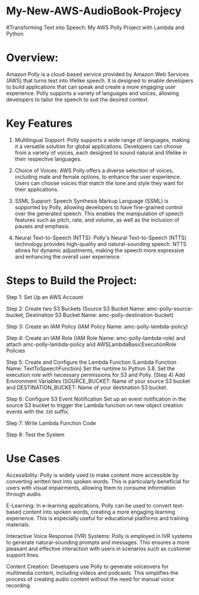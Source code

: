 # My-New-AWS-AudioBook-Projecy
#Transforming Text into Speech: My AWS Polly Project with Lambda and Python

# Overview:
Amazon Polly is a cloud-based service provided by Amazon Web Services (AWS) that turns text into lifelike speech. It is designed to enable developers to build applications that can speak and create a more engaging user experience. Polly supports a variety of languages and voices, allowing developers to tailor the speech to suit the desired context.

# Key Features
1. Multilingual Support: Polly supports a wide range of languages, making it a versatile solution for global applications. Developers can choose from a variety of voices, each designed to sound natural and lifelike in their respective languages.

2. Choice of Voices: AWS Polly offers a diverse selection of voices, including male and female options, to enhance the user experience. Users can choose voices that match the tone and style they want for their applications.

3. SSML Support: Speech Synthesis Markup Language (SSML) is supported by Polly, allowing developers to have fine-grained control over the generated speech. This enables the manipulation of speech features such as pitch, rate, and volume, as well as the inclusion of pauses and emphasis.

4. Neural Text-to-Speech (NTTS): Polly's Neural Text-to-Speech (NTTS) technology provides high-quality and natural-sounding speech. NTTS allows for dynamic adjustments, making the speech more expressive and enhancing the overall user experience.

# Steps to Build the Project:

Step 1: Set Up an AWS Account

Step 2: Create two S3 Buckets (Source S3 Bucket Name: amc-polly-source-bucket, Destination S3 Bucket Name: amc-polly-destination-bucket)

Step 3: Create an IAM Policy (IAM Policy Name: amc-polly-lambda-policy)

Step 4: Create an IAM Role (IAM Role Name: amc-polly-lambda-role) and attach amc-polly-lambda-policy and AWSLambdaBasicExecutionRole Policies

Step 5: Create and Configure the Lambda Function (Lambda Function Name: TextToSpeechFunction)
Set the runtime to Python 3.8.
Set the execution role with necessary permissions for S3 and Polly. (Step 4)
Add Environment Variables (SOURCE_BUCKET: Name of your source S3 bucket and DESTINATION_BUCKET: Name of your destination S3 bucket.

Step 6: Configure S3 Event Notification
Set up an event notification in the source S3 bucket to trigger the Lambda function on new object creation events with the .txt suffix.

Step 7: Write Lambda Function Code

Step 8: Test the System


# Use Cases
Accessibility: Polly is widely used to make content more accessible by converting written text into spoken words. This is particularly beneficial for users with visual impairments, allowing them to consume information through audio.

E-Learning: In e-learning applications, Polly can be used to convert text-based content into spoken words, creating a more engaging learning experience. This is especially useful for educational platforms and training materials.

Interactive Voice Response (IVR) Systems: Polly is employed in IVR systems to generate natural-sounding prompts and messages. This ensures a more pleasant and effective interaction with users in scenarios such as customer support lines.

Content Creation: Developers use Polly to generate voiceovers for multimedia content, including videos and podcasts. This simplifies the process of creating audio content without the need for manual voice recording.




